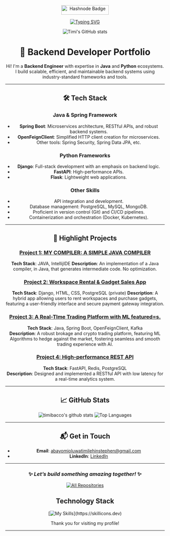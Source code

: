 



<div id="badges" align="center">
     <a href="https://timibacco.hashnode.dev/">
    <img src="https://img.shields.io/badge/Hashnode-blue?style=for-the-badge&logo=hashnode&logoColor=dark" width = "150" height="30" alt="Hashnode Badge"/>
      </a>
    
    





<a href="https://git.io/typing-svg"><img src="https://readme-typing-svg.demolab.com?font=Fira+Code&duration=4600&pause=2500&color=FFC43D&width=435&lines=Hi+there%2C+This+is+Timi+%F0%9F%91%8B" alt="Typing SVG" /></a>

![Timi's GitHub stats](https://github-readme-stats.vercel.app/api?username=timibacco&show_icons=true&theme=gruvbox&rank_icon=github&count_private=true&include_all_commit=trues)


  




# 🚀 Backend Developer Portfolio

Hi! I'm a **Backend Engineer** with expertise in **Java** and **Python** ecosystems. I build scalable, efficient, and maintainable backend systems using industry-standard frameworks and tools.

---

## 🛠️ Tech Stack

### **Java & Spring Framework**
- **Spring Boot**: Microservices architecture, RESTful APIs, and robust backend systems.
- **OpenFeignClient**: Simplified HTTP client creation for microservices.
- Other tools: Spring Security, Spring Data JPA, etc.

### **Python Frameworks**
- **Django**: Full-stack development with an emphasis on backend logic.
- **FastAPI**: High-performance APIs.
- **Flask**: Lightweight web applications.

### **Other Skills**
- API integration and development.
- Database management: PostgreSQL, MySQL, MongoDB.
- Proficient in version control (Git) and CI/CD pipelines.
- Containerization and orchestration (Docker, Kubernetes).

---

## 🌟 Highlight Projects

### [Project 1: **MY COMPILER: A SIMPLE JAVA COMPILER**](https://github.com/timibacco/mycompiler)
**Tech Stack**: JAVA, IntellijIDE
**Description**: An implementation of a Java compiler, in Java, that generates intermediate code. No optimization.

### [Project 2: **Workspace Rental & Gadget Sales App**](#)
**Tech Stack**: Django, HTML, CSS, PostgreSQL  (private)
**Description**: A hybrid app  allowing users to rent workspaces and purchase gadgets, featuring a user-friendly interface and secure payment gateway integration.  

### [Project 3: **A Real-TIme Trading Platform with ML featured=s.**](https://github.com/timibacco/algocoin)
**Tech Stack**: Java, Spring Boot, OpenFeignClient, Kafka  
**Description**: A robust brokage and crypto trading platform, featuring ML Algorithms to hedge against the market, fostering seamless and smooth trading experience with AI.

### [Project 4: **High-performance REST API**](#)
**Tech Stack**: FastAPI, Redis, PostgreSQL  
**Description**: Designed and implemented a RESTful API with low latency for a real-time analytics system.

---

## 📈 GitHub Stats

![timibacco's github stats](https://github-readme-stats.vercel.app/api?username=timibacco&show=&count_private=true&show_icons=true&bg_color=30,e96443,904e95&title_color=fff&text_color=fff)
![Top Languages](https://github-readme-stats.vercel.app/api/top-langs/?username=timibacco&layout=compact&theme=radical)

---

## 📬 Get in Touch

- **Email**: [abayomioluwatimilehinstephen@gmail.com](mailto:abayomioluwatimilehinstephen@gmail.com)  
- **LinkedIn**: [LinkedIn](#)  

---

### ✨ *Let’s build something amazing together!* ✨

  
  
  
<p align="center">
  <a href="https://github.com/timibacco?tab=repositories"><img alt="All Repositories" title="All Repositories" src="https://custom-icon-badges.herokuapp.com/badge/-All%20Repos-FFC43D?style=for-the-badge&logoColor=white&logo=repo"/></a>
</p>


## Technology Stack

<!-- https://github.com/tandpfun/skill-icons -->
<div align="center">

[![My Skills](https://skillicons.dev/icons?i=java,spring,python,django,fastapi,react,mysql,mongodb,postgres,docker,redis,rabbitmq,kafka,)](https://skillicons.dev)

</div>
  


Thank you for visiting my profile!




---


<!---
timibacco/timibacco is a ✨ special ✨ repository because its `README.md` (this file) appears on your GitHub profile.
You can click the Preview link to take a look at your changes.
--->
